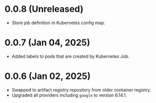 # 0.0.8 (Unreleased)
* Store job definition in Kubernetes config map.

# 0.0.7 (Jan 04, 2025)
* Added labels to pods that are created by Kubernetes Job.

# 0.0.6 (Jan 02, 2025)
* Swapped to artifact registry repository from older container registry.
* Upgraded all providers including `google` to version 6.14.1.
